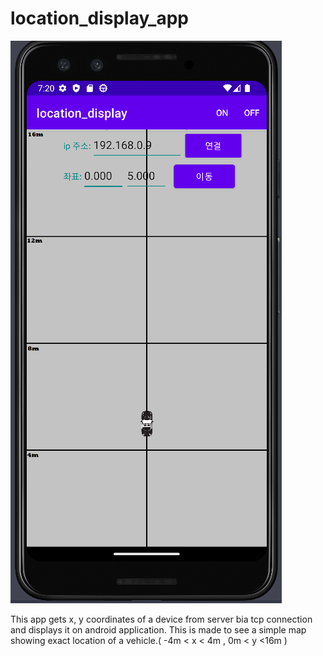 # location_display_app


![Display](display.png)

This app gets x, y coordinates of a device from server bia tcp connection and displays it on android application.
This is made to see a simple map showing exact location of a vehicle.( -4m < x < 4m  , 0m < y <16m )
